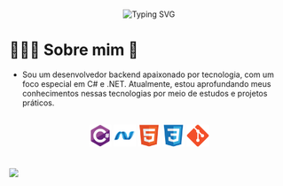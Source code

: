 <div align="center">
  <br>

  ![Typing SVG](https://readme-typing-svg.demolab.com/?font=Fira+Code&size=30&pause=1000&color=f5f5f5&center=true&width=600&lines=Bem-vindo(a),+eu+sou+o+Igor!) 

</div>

# 👨🏻‍💻 Sobre mim 👋
- Sou um desenvolvedor backend apaixonado por tecnologia, com um foco especial em C# e .NET. Atualmente, estou aprofundando meus conhecimentos nessas tecnologias por meio de estudos e projetos práticos.

<div style="display: inline_block" align="center"><br>
  <img align="center" alt="Igor-Csharp" height="40" width="40" src="https://raw.githubusercontent.com/devicons/devicon/master/icons/csharp/csharp-original.svg">
  <img align="center" alt="Igor-Git" height="40" width="40" src="https://raw.githubusercontent.com/devicons/devicon/master/icons/dot-net/dot-net-original.svg">
  <img align="center" alt="Igor-HTML" height="40" width="40" src="https://raw.githubusercontent.com/devicons/devicon/master/icons/html5/html5-original.svg">
  <img align="center" alt="Igor-CSS" height="40" width="40" src="https://raw.githubusercontent.com/devicons/devicon/master/icons/css3/css3-original.svg">
  <img align="center" alt="Igor-Git" height="40" width="40" src="https://raw.githubusercontent.com/devicons/devicon/master/icons/git/git-original.svg">
</div>

#

<div>
   <a href="https://www.linkedin.com/in/igorsantiago" target="_blank"><img src="https://img.shields.io/badge/-LinkedIn-%230077B5?style=for-the-badge&logo=linkedin&logoColor=white" target="_blank"></a> 
</div>
